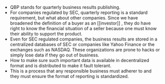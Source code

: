 - QBP stands for quarterly business results publishing.
- For companies regulated by SEC, quarterly reporting is a standard requirement, but what about other companies.  Since we have broadened the definition of a buyer as an [[investor]] , they do have right to know the financial situation of a seller because one must know their ability to support the product.
- Even for SEC regulated companies, the business results are stored in a centralized databases of SEC or companies like Yahoo Finance or the exchanges such as NASDAQ. These organizations are prone to hacks or simply lose data if they go out of business.
- How to make sure such important data is available in decentralized format and is distributed to make it fault tolerant.
- This is a process that any responsible business must adherer to and they must ensure the format of reporting is standardized.